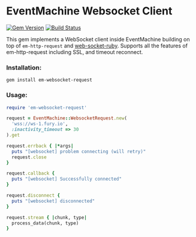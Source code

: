 # EventMachine Websocket Client

[![Gem Version](https://badge.fury.io/rb/em-websocket-request.png)](http://badge.fury.io/rb/em-websocket-request)
[![Build Status](https://travis-ci.org/rykov/em-websocket-request.png?branch=master)](https://travis-ci.org/rykov/em-websocket-request)

This gem implements a WebSocket client inside EventMachine building 
on top of `em-http-request` and [web-socket-ruby](https://github.com/gimite/web-socket-ruby).
Supports all the features of em-http-request including SSL, and 
timeout reconnect.

### Installation:

    gem install em-websocket-request

### Usage:

```ruby
require 'em-websocket-request'

request = EventMachine::WebsocketRequest.new(
  'wss://ws-1.fury.io',
  :inactivity_timeout => 30
).get

request.errback { |*args|
  puts "[websocket] problem connecting (will retry)"
  request.close
}

request.callback {
  puts "[websocket] Successfully connected"
}

request.disconnect {
  puts "[websocket] disconnected"
}

request.stream { |chunk, type|
  process_data(chunk, type)
}
```
